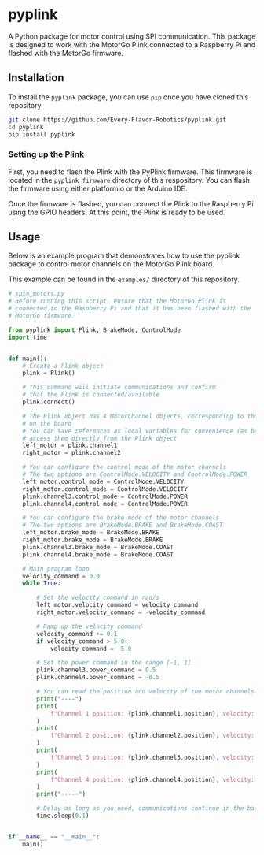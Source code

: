 # pyplink

A Python package for motor control using SPI communication. This package is designed to work with the MotorGo Plink connected to a Raspberry Pi and flashed with the MotorGo firmware.

## Installation

To install the `pyplink` package, you can use `pip` once you have cloned this repository

```sh
git clone https://github.com/Every-Flavor-Robotics/pyplink.git
cd pyplink
pip install pyplink
```

### Setting up the Plink
First, you need to flash the Plink with the PyPlink firmware. This firmware is located in the `pyplink_firmware` directory of this respository. You can flash the firmware using either platformio or the Arduino IDE.

Once the firmware is flashed, you can connect the Plink to the Raspberry Pi using the GPIO headers. At this point, the Plink is ready to be used.

## Usage
Below is an example program that demonstrates how to use the pyplink package to control motor channels on the MotorGo Plink board.

This example can be found in the `examples/` directory of this repository.
```python
# spin_motors.py
# Before running this script, ensure that the MotorGo Plink is
# connected to the Raspberry Pi and that it has been flashed with the
# MotorGo firmware.

from pyplink import Plink, BrakeMode, ControlMode
import time


def main():
    # Create a Plink object
    plink = Plink()

    # This command will initiate communications and confirm
    # that the Plink is connected/available
    plink.connect()

    # The Plink object has 4 MotorChannel objects, corresponding to the 4 motor channels
    # on the board
    # You can save references as local variables for convenience (as below) or
    # access them directly from the Plink object
    left_motor = plink.channel1
    right_motor = plink.channel2

    # You can configure the control mode of the motor channels
    # The two options are ControlMode.VELOCITY and ControlMode.POWER
    left_motor.control_mode = ControlMode.VELOCITY
    right_motor.control_mode = ControlMode.VELOCITY
    plink.channel3.control_mode = ControlMode.POWER
    plink.channel4.control_mode = ControlMode.POWER

    # You can configure the brake mode of the motor channels
    # The two options are BrakeMode.BRAKE and BrakeMode.COAST
    left_motor.brake_mode = BrakeMode.BRAKE
    right_motor.brake_mode = BrakeMode.BRAKE
    plink.channel3.brake_mode = BrakeMode.COAST
    plink.channel4.brake_mode = BrakeMode.COAST

    # Main program loop
    velocity_command = 0.0
    while True:

        # Set the velocity command in rad/s
        left_motor.velocity_command = velocity_command
        right_motor.velocity_command = -velocity_command

        # Ramp up the velocity command
        velocity_command += 0.1
        if velocity_command > 5.0:
            velocity_command = -5.0

        # Set the power command in the range [-1, 1]
        plink.channel3.power_command = 0.5
        plink.channel4.power_command = -0.5

        # You can read the position and velocity of the motor channels
        print("----")
        print(
            f"Channel 1 position: {plink.channel1.position}, velocity: {plink.channel1.velocity}"
        )
        print(
            f"Channel 2 position: {plink.channel2.position}, velocity: {plink.channel2.velocity}"
        )
        print(
            f"Channel 3 position: {plink.channel3.position}, velocity: {plink.channel3.velocity}"
        )
        print(
            f"Channel 4 position: {plink.channel4.position}, velocity: {plink.channel4.velocity}"
        )
        print("-----")

        # Delay as long as you need, communications continue in the background
        time.sleep(0.1)


if __name__ == "__main__":
    main()
```



